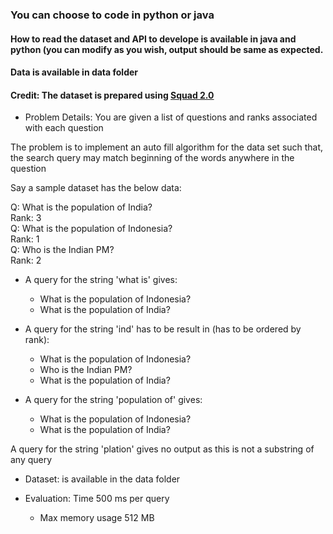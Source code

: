 ### You can choose to code in python or java
#### How to read the dataset and API to develope is available in java and python (you can modify as you wish, output should be same as expected.
#### Data is available in data folder

#### Credit: The dataset is prepared using [Squad 2.0](https://rajpurkar.github.io/SQuAD-explorer/)

- Problem Details: You are given a list of questions and ranks associated with each question

The problem is to implement an auto fill algorithm for the data set such that, the search query may match beginning of the words anywhere in the question

Say a sample dataset has the below data:

Q: What is the population of India?<br>
Rank: 3<br>
Q: What is the population of Indonesia?<br>
Rank: 1<br>
Q: Who is the Indian PM?<br>
Rank: 2<br>

- A query for the string 'what is' gives:
  - What is the population of Indonesia?<br>
  - What is the population of India?<br>

- A query for the string 'ind' has to be result in (has to be ordered by rank):
  - What is the population of Indonesia?<br>
  - Who is the Indian PM?<br>
  - What is the population of India?<br>

- A query for the string 'population of' gives:
  - What is the population of Indonesia?<br>
  - What is the population of India?<br>

A query for the string 'plation' gives no output as this is not a substring of any query 
  
- Dataset: is available in the data folder

- Evaluation: Time 500 ms per query
  - Max memory usage 512 MB
  
  

